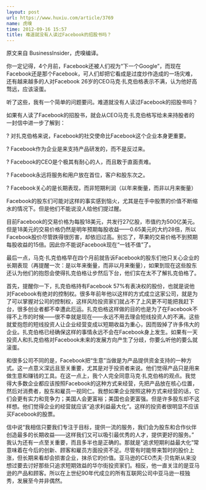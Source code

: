 ```yaml
---
layout: post
url: https://www.huxiu.com/article/3769
name: 虎嗅
time: 2012-09-16 15:57
title: 难道就没有人读过Facebook的招股书吗？
---
```

原文来自 BusinessInsider，虎嗅编译。

你一定记得，4个月前，Facebook还被人们视为“下一个Google”，而现在Facebook还是那个Facebook，可人们却把它看成是过度炒作造成的一场灾难，还有越来越多的人对Facebook 26岁的CEO马克·扎克伯格表示不满，认为他好高骛远，应该滚蛋。

听了这些，我有一个简单的问题要问。难道就没有人读过Facebook的招股书吗？

如果有人读了Facebook的招股书，就会从CEO马克·扎克伯格写给未来持股者的一封信中进一步了解到：

? 对扎克伯格来说，Facebook的社交使命比Facebook这个企业本身更重要。

? Facebook作为企业是来支持产品研发的，而不是反过来。

? Facebook的CEO是个极其有耐心的人，而且敢于直面责难。

? Facebook永远将服务和用户放在首位，客户和股东次之。

? Facebook关心的是长期表现，而非短期利润（以年来衡量，而非以月来衡量）

Facebook的股东们可能对这样的事实感到恼火，尤其是在手中股票的价值不断缩水的情况下。但是他们不能说没人给他们提过醒。

目前Facebook的交易价格为每股18美元，共发行27亿股，市值约为500亿美元。但是18美元的交易价格仍然是明年预期每股收益——0.65美元的大约28倍，所以Facebook股价尽管跌得很厉害，却依旧过高。别忘了，苹果的交易价格不到预期每股收益的15倍。因此你不能说Facebook现在“一钱不值”了。

最后一点，马克·扎克伯格早在四个月前就告诉Facebook的股东们他只关心企业的长期表现（再提醒一次：是以年来衡量，而非以月来衡量），如果到现在这些股东还认为他们的抱怨会使得扎克伯格让步然后下台，他们实在太不了解扎克伯格了。

首先，提醒你一下，扎克伯格持有Facebook 57%有表决权的股份，也就是说他对Facebook有绝对的控制权。很多年前年他以这样的方式成立这家公司，就是为了可以掌握对公司的控制权，这样风险投资家们就占不了上风更不可能把我赶下台，很多创业者都不幸遭此厄运。扎克伯格这样做的目的也是为了在Facebook不得不上市的时候——很不幸就是现在——永远不用去理会短线投资人的不满。这些就爱抱怨的短线投资人让企业经营变成以短期收益为重心，因而毁掉了许多伟大的企业。扎克伯格已经确保这样的事情永远不会在Facebook身上发生。如果有一天投资人和扎克伯格对Facebook未来的发展方向产生了分歧，你要么听他的要么就滚蛋。

和很多公司不同的是，Facebook把“生意”当做是为产品提供资金支持的一种方式。这一点意义深远且至关重要，尤其是对于投资者来说。他们觉得产品只是用来做生意和赚钱的工具。在这一点上，我个人完全同意马克·扎克伯格的观点。我觉得大多数企业都应该按照Facebook的这种方式来经营，先把产品放在核心位置，然后对消费者，股东和雇员一视同仁。我想如果企业按照这种方式来经营的话，它们会更有实力和竞争力；美国人会更富裕；美国也会更富强。但是许多股东却不这样想。他们觉得企业的经营就应该“追求利益最大化”。这样的投资者很明显不应该买Facebook的股票。

信中说“我相信只要我们专注于目标，提供一流的服务，我们会为股东和合作伙伴创造最多的长期收益——这样我们又可以吸引最优秀的人才，提供更好的服务。” 我认为还有一点至关重要，而且多半也是正确的。那就是“追求短期利益最大化”常意味着在今后的创新、顾客和雇员方面投资不足。尽管有时能带来暂时的股价上涨，但长期来看却会损害企业，抹杀它的价值。亚马逊的CEO杰夫·贝佐斯从来没想过要去讨好那些只追求短期效益的华尔街投资家们。相反，他一直关注的是亚马逊的产品和顾客。所以在上世纪90年代成立的所有互联网公司中亚马逊一枝独秀，发展至今并非偶然。

